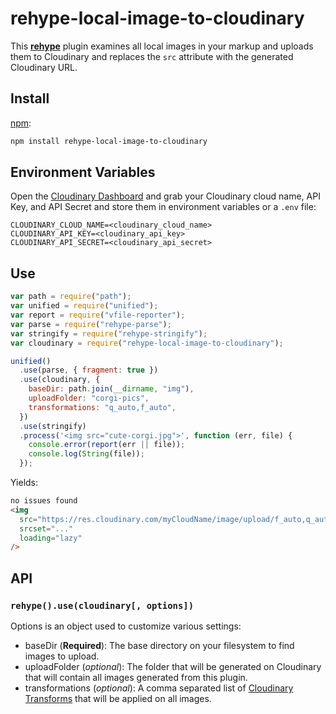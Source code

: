 # rehype-local-image-to-cloudinary

This [**rehype**](https://github.com/rehypejs/rehype) plugin examines all local images in your markup and uploads them to Cloudinary and replaces the `src` attribute with the generated Cloudinary URL.

## Install

[npm](https://docs.npmjs.com/cli/install):

```sh
npm install rehype-local-image-to-cloudinary
```

## Environment Variables

Open the [Cloudinary Dashboard](https://cloudinary.com/console/) and grab your Cloudinary cloud name, API Key, and API Secret and store them in environment variables or a `.env` file:

```
CLOUDINARY_CLOUD_NAME=<cloudinary_cloud_name>
CLOUDINARY_API_KEY=<cloudinary_api_key>
CLOUDINARY_API_SECRET=<cloudinary_api_secret>
```

## Use

```js
var path = require("path");
var unified = require("unified");
var report = require("vfile-reporter");
var parse = require("rehype-parse");
var stringify = require("rehype-stringify");
var cloudinary = require("rehype-local-image-to-cloudinary");

unified()
  .use(parse, { fragment: true })
  .use(cloudinary, {
    baseDir: path.join(__dirname, "img"),
    uploadFolder: "corgi-pics",
    transformations: "q_auto,f_auto",
  })
  .use(stringify)
  .process('<img src="cute-corgi.jpg">', function (err, file) {
    console.error(report(err || file));
    console.log(String(file));
  });
```

Yields:

```html
no issues found
<img
  src="https://res.cloudinary.com/myCloudName/image/upload/f_auto,q_auto/corgi-pics/cute-corgi-f93d593472435fd2705086a6986f52cc"
  srcset="..."
  loading="lazy"
/>
```

## API

### `rehype().use(cloudinary[, options])`

Options is an object used to customize various settings:

- baseDir (**Required**): The base directory on your filesystem to find images to upload.
- uploadFolder (_optional_): The folder that will be generated on Cloudinary that will contain all images generated from this plugin.
- transformations (_optional_): A comma separated list of [Cloudinary Transforms](https://cloudinary.com/documentation/image_transformations) that will be applied on all images.
